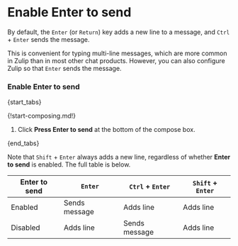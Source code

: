 # Enable Enter to send

By default, the `Enter` (or `Return`) key adds a new line to a message,
and `Ctrl` + `Enter` sends the message.

This is convenient for typing multi-line messages, which are more common in
Zulip than in most other chat products. However, you can also configure
Zulip so that `Enter` sends the message.

### Enable Enter to send

{start_tabs}

{!start-composing.md!}

1. Click **Press Enter to send** at the bottom of the compose box.

{end_tabs}

Note that `Shift` + `Enter` always adds a new line, regardless of whether
**Enter to send** is enabled. The full table is below.

| Enter to send | `Enter` | `Ctrl` + `Enter` | `Shift` + `Enter` |
|---|---|---|---|
| Enabled | Sends message | Adds line | Adds line |
| Disabled | Adds line | Sends message | Adds line |
